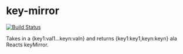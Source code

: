 key-mirror
==============

[![Build Status](https://travis-ci.org/wmira/key-mirror.svg?branch=master)](https://travis-ci.org/wmira/key-mirror)

Takes in a {key1:val1...keyn:valn} and returns {key1:key1,keyn:keyn} ala Reacts keyMirror.
 
